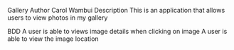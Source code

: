 Gallery
Author
Carol Wambui
Description
This is an application that allows users to view photos in my gallery

BDD
A user is able to views image details when clicking on image
A user is able to view the image location
